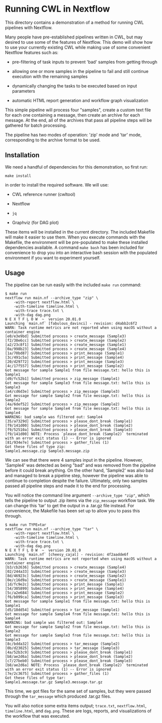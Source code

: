 # Running CWL in Nextflow

This directory contains a demonstration of a method for running CWL pipelines with Nextflow.

Many people have pre-established pipelines written in CWL, but may desired to use some of the features of Nextflow. This demo will show how to use your currently existing CWL while making use of some convenient Nextflow features such as:

- pre-filtering of task inputs to prevent 'bad' samples from getting through

- allowing one or more samples in the pipeline to fail and still continue execution with the remaining samples

- dynamically changing the tasks to be executed based on input parameters

- automatic HTML report generation and workflow graph visualization

This simple pipeline will process four "samples", create a custom text file for each one containing a message, then create an archive for each message. At the end, all of the archives that pass all pipeline steps will be gathered for batch processing.

The pipeline has two modes of operation: 'zip' mode and 'tar' mode, corresponding to the archive format to be used.

## Installation

We need a handful of dependencies for this demonstration, so first run:

```
make install
```

in order to install the required software. We will use:

- CWL reference runner (cwltool)

- Nextflow

- `jq`

- Graphviz (for DAG plot)

These items will be installed in the current directory. The included Makefile will make it easier to use them. When you execute commands with the Makefile, the environment will be pre-populated to make these installed dependencies available. A command `make bash` has been included for convenience to drop you into an interactive bash session with the populated environment if you want to experiment yourself.

## Usage

The pipeline can be run easily with the included `make run` command:

```
$ make run
nextflow run main.nf --archive_type "zip" \
	-with-report nextflow.html \
	-with-timeline timeline.html \
	-with-trace trace.txt \
	-with-dag dag.png
N E X T F L O W  ~  version 20.01.0
Launching `main.nf` [fabulous_davinci] - revision: d4abb2c6f2
WARN: Task runtime metrics are not reported when using macOS without a container engine
[e0/e3e9bd] Submitted process > create_message (Sample3)
[f2/38e6cc] Submitted process > create_message (Sample2)
[a2/23c8f1] Submitted process > create_message (Sample1)
[0a/998b23] Submitted process > create_message (Sample4)
[1a/70bd87] Submitted process > print_message (Sample1)
[3c/491c5a] Submitted process > print_message (Sample4)
[20/d29772] Submitted process > print_message (Sample3)
[4c/17f557] Submitted process > print_message (Sample2)
Got message for sample Sample1 from file message.txt: hello this is Sample1
[d9/fc52b1] Submitted process > zip_message (Sample1)
Got message for sample Sample3 from file message.txt: hello this is Sample3
[a4/cd6d3e] Submitted process > zip_message (Sample3)
Got message for sample Sample2 from file message.txt: hello this is Sample2
[4a/6def52] Submitted process > zip_message (Sample2)
Got message for sample Sample4 from file message.txt: hello this is Sample4
WARNING: bad sample was filtered out: Sample4
[35/a7329d] Submitted process > please_dont_break (Sample1)
[f9/141d00] Submitted process > please_dont_break (Sample2)
[f9/52510a] Submitted process > please_dont_break (Sample3)
[f9/141d00] NOTE: Process `please_dont_break (Sample2)` terminated with an error exit status (1) -- Error is ignored
[81/934e7e] Submitted process > gather_files (1)
Got these files of type zip:
Sample1.message.zip Sample3.message.zip
```

We can see that there were 4 samples input in the pipeline. However, 'Sample4' was detected as being "bad" and was removed from the pipeline before it could break anything. On the other hand, 'Sample2' was also bad and managed to break a pipeline step, however the pipeline was able to continue to completion despite the failure. Ultimately, only two samples passed all pipeline steps and made it to the end for processing.

You will notice the command line argument `--archive_type "zip"`, which tells the pipeline to output .zip items via the `zip_message` workflow task. We can change this 'tar' to get the output in a .tar.gz file instead. For convenience, the Makefile has been set up to allow you to pass this through.

```
$ make run TYPE=tar
nextflow run main.nf --archive_type "tar" \
	-with-report nextflow.html \
	-with-timeline timeline.html \
	-with-trace trace.txt \
	-with-dag dag.png
N E X T F L O W  ~  version 20.01.0
Launching `main.nf` [cheesy_cajal] - revision: 4f2aadde6f
WARN: Task runtime metrics are not reported when using macOS without a container engine
[b3/cb2636] Submitted process > create_message (Sample4)
[02/244a33] Submitted process > create_message (Sample3)
[8d/46923c] Submitted process > create_message (Sample2)
[0e/c16d9a] Submitted process > create_message (Sample1)
[1d/fc9e2c] Submitted process > print_message (Sample1)
[54/305899] Submitted process > print_message (Sample4)
[5c/a2e684] Submitted process > print_message (Sample2)
[f6/b099ca] Submitted process > print_message (Sample3)
Got message for sample Sample1 from file message.txt: hello this is Sample1
[d5/18dd54] Submitted process > tar_message (Sample1)
Got message for sample Sample4 from file message.txt: hello this is Sample4
WARNING: bad sample was filtered out: Sample4
Got message for sample Sample2 from file message.txt: hello this is Sample2
Got message for sample Sample3 from file message.txt: hello this is Sample3
[8c/bdda32] Submitted process > tar_message (Sample2)
[0b/d23025] Submitted process > tar_message (Sample3)
[4a/52b3c9] Submitted process > please_dont_break (Sample1)
[b8/ae2d6a] Submitted process > please_dont_break (Sample2)
[c7/27beb0] Submitted process > please_dont_break (Sample3)
[b8/ae2d6a] NOTE: Process `please_dont_break (Sample2)` terminated with an error exit status (1) -- Error is ignored
[7e/2c3675] Submitted process > gather_files (1)
Got these files of type tar:
Sample1.message.tar.gz Sample3.message.tar.gz
```

This time, we got files for the same set of samples, but they were passed through the `tar_message` which produced .tar.gz files.

You will also notice some extra items output; `trace.txt`, `nextflow.html`, `timeline.html`, and `dag.png`. These are logs, reports, and visualizations of the workflow that was executed.
